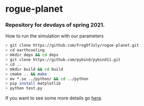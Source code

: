 # rogue-planet

### Repository for devdays of spring 2021.

How to run the simulation with our parameters
```bash
> git clone https://github.com/FrogOfJuly/rogue-planet.git
> cd earthcooling
> mkdir deps && cd deps
> git clone https://github.com/pybind/pybind11.git
> cd ..
> mkdir build && cd build
> cmake .. && make
> mv *.so ../python/ && cd ../python
> pip install matplotlib
> python test.py
```
If you want to see some more details go [here](https://www.notion.so/Road-map-82734124a3694ed18324830bc8902489).
